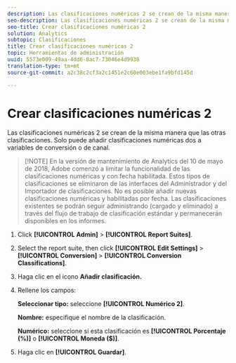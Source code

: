 ```yaml
---
description: Las clasificaciones numéricas 2 se crean de la misma manera que las otras clasificaciones. Solo puede añadir clasificaciones numéricas dos a variables de conversión o de canal.
seo-description: Las clasificaciones numéricas 2 se crean de la misma manera que las otras clasificaciones. Solo puede añadir clasificaciones numéricas dos a variables de conversión o de canal.
seo-title: Crear clasificaciones numéricas 2
solution: Analytics
subtopic: Clasificaciones
title: Crear clasificaciones numéricas 2
topic: Herramientas de administración
uuid: 5573e009-49aa-4dd6-8ac7-73046e4d9938
translation-type: tm+mt
source-git-commit: a2c38c2cf3a2c1451e2c60e003ebe1fa9bfd145d

---
```



# Crear clasificaciones numéricas 2

Las clasificaciones numéricas 2 se crean de la misma manera que las otras clasificaciones. Solo puede añadir clasificaciones numéricas dos a variables de conversión o de canal.

> [!NOTE] En la versión de mantenimiento de Analytics del 10 de mayo de 2018, Adobe comenzó a limitar la funcionalidad de las clasificaciones numéricas y con fecha habilitada. Estos tipos de clasificaciones se eliminaron de las interfaces del Administrador y del Importador de clasificaciones. No es posible añadir nuevas clasificaciones numéricas y habilitadas por fecha. Las clasificaciones existentes se podrán seguir administrando (cargado y eliminado) a través del flujo de trabajo de clasificación estándar y permanecerán disponibles en los informes.

1. Click **[!UICONTROL Admin]** &gt; **[!UICONTROL Report Suites]**.
1. Select the report suite, then click **[!UICONTROL Edit Settings]** &gt; **[!UICONTROL Conversion]** &gt; **[!UICONTROL Conversion Classifications]**.
1. Haga clic en el icono **Añadir clasificación.**
1. Rellene los campos:

   **Seleccionar tipo:** seleccione **[!UICONTROL Numérico 2]**.

   **Nombre:** especifique el nombre de la clasificación.

   **Numérico:** seleccione si esta clasificación es **[!UICONTROL Porcentaje (%)]** o **[!UICONTROL Moneda ($)]**.

1. Haga clic en **[!UICONTROL Guardar]**.
